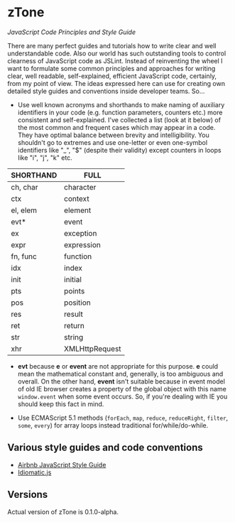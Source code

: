 # zTone

*JavaScript Code Principles and Style Guide*

There are many perfect guides and tutorials how to write clear and well understandable code. Also our world has such outstanding tools to control clearness of JavaScript code as JSLint. Instead of reinventing the wheel I want to formulate some common principles and approaches for writing clear, well readable, self-explained, efficient JavaScript code, certainly, from my point of view. The ideas expressed here can use for creating own detailed style guides and conventions inside developer teams. So...

- Use well known acronyms and shorthands to make naming of auxiliary identifiers in your code (e.g. function parameters, counters etc.) more consistent and self-explained. I've collected a list (look at it below) of the most common and frequent cases which may appear in a code. They have optimal balance between brevity and intelligibility. You shouldn't go to extremes and use one-letter or even one-symbol identifiers like "_", "$" (despite their validity) except counters in loops like "i", "j", "k" etc.

SHORTHAND |FULL
----------|----------
ch, char  |character
ctx       |context
el, elem  |element
evt*      |event
ex        |exception
expr      |expression
fn, func  |function
idx       |index
init      |initial
pts       |points
pos       |position
res       |result
ret       |return
str       |string
xhr       |XMLHttpRequest

* **evt** because **e** or **event** are not appropriate for this purpose. **e** could mean the mathematical constant and, generally, is too ambiguous and overall. On the other hand, **event** isn't suitable because in event model of old IE browser creates a property of the global object with this name `window.event` when some event occurs. So, if you're dealing with IE you should keep this fact in mind.

- Use ECMAScript 5.1 methods (`forEach`, `map`, `reduce`, `reduceRight`, `filter`, `some`, `every`) for array loops instead traditional for/while/do-while.

## Various style guides and code conventions

- [Airbnb JavaScript Style Guide](https://github.com/airbnb/javascript#airbnb-javascript-style-guide-)
- [Idiomatic.js](https://github.com/rwaldron/idiomatic.js#principles-of-writing-consistent-idiomatic-javascript)

## Versions

Actual version of zTone is 0.1.0-alpha.